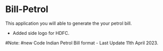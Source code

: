 # Bill-Petrol
This application you will able to generate the your petrol bill.
- Added side logo for HDFC.

#Note:
#new Code
Indian Petrol Bill format - Last Update 11th April 2023.

